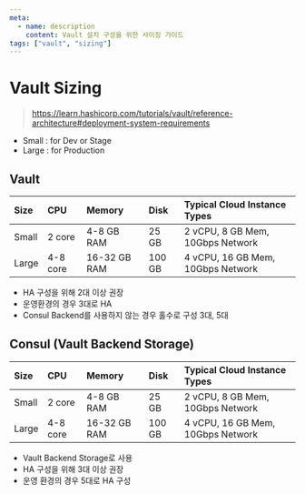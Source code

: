 ```yaml
---
meta:
  - name: description
    content: Vault 설치 구성을 위한 사이징 가이드
tags: ["vault", "sizing"]
---
```


# Vault Sizing
> <https://learn.hashicorp.com/tutorials/vault/reference-architecture#deployment-system-requirements>
- Small : for Dev or Stage
- Large : for Production

## Vault

| Size  | CPU      | Memory       | Disk   | Typical Cloud Instance Types      |
| :---- | :------- | :----------- | :----- | :-------------------------------- |
| Small | 2 core   | 4-8 GB RAM   | 25 GB  | 2 vCPU, 8 GB Mem, 10Gbps Network  |
| Large | 4-8 core | 16-32 GB RAM | 100 GB | 4 vCPU, 16 GB Mem, 10Gbps Network |

- HA 구성을 위해 2대 이상 권장
- 운영환경의 경우 3대로 HA
- Consul Backend를 사용하지 않는 경우 홀수로 구성 3대, 5대



## Consul (Vault Backend Storage)

| Size  | CPU      | Memory       | Disk   | Typical Cloud Instance Types      |
| :---- | :------- | :----------- | :----- | :-------------------------------- |
| Small | 2 core   | 4-8 GB RAM   | 25 GB  | 2 vCPU, 8 GB Mem, 10Gbps Network  |
| Large | 4-8 core | 16-32 GB RAM | 100 GB | 4 vCPU, 16 GB Mem, 10Gbps Network |

- Vault Backend Storage로 사용
- HA 구성을 위해 3대 이상 권장
- 운영 환경의 경우 5대로 HA 구성